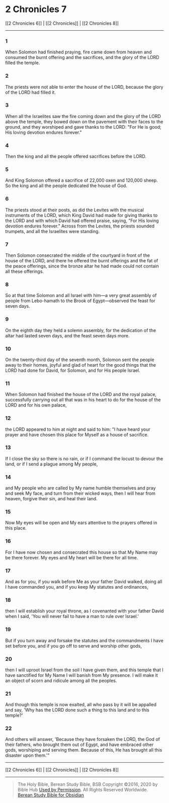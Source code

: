 # 2 Chronicles 7

[[2 Chronicles 6]] | [[2 Chronicles]] | [[2 Chronicles 8]]

---

### 1
When Solomon had finished praying, fire came down from heaven and consumed the burnt offering and the sacrifices, and the glory of the LORD filled the temple.

### 2
The priests were not able to enter the house of the LORD, because the glory of the LORD had filled it.

### 3
When all the Israelites saw the fire coming down and the glory of the LORD above the temple, they bowed down on the pavement with their faces to the ground, and they worshiped and gave thanks to the LORD: "For He is good; His loving devotion endures forever."

### 4
Then the king and all the people offered sacrifices before the LORD.

### 5
And King Solomon offered a sacrifice of 22,000 oxen and 120,000 sheep. So the king and all the people dedicated the house of God.

### 6
The priests stood at their posts, as did the Levites with the musical instruments of the LORD, which King David had made for giving thanks to the LORD and with which David had offered praise, saying, "For His loving devotion endures forever." Across from the Levites, the priests sounded trumpets, and all the Israelites were standing.

### 7
Then Solomon consecrated the middle of the courtyard in front of the house of the LORD, and there he offered the burnt offerings and the fat of the peace offerings, since the bronze altar he had made could not contain all these offerings.

### 8
So at that time Solomon and all Israel with him—a very great assembly of people from Lebo-hamath to the Brook of Egypt—observed the feast for seven days.

### 9
On the eighth day they held a solemn assembly, for the dedication of the altar had lasted seven days, and the feast seven days more.

### 10
On the twenty-third day of the seventh month, Solomon sent the people away to their homes, joyful and glad of heart for the good things that the LORD had done for David, for Solomon, and for His people Israel.

### 11
When Solomon had finished the house of the LORD and the royal palace, successfully carrying out all that was in his heart to do for the house of the LORD and for his own palace,

### 12
the LORD appeared to him at night and said to him: "I have heard your prayer and have chosen this place for Myself as a house of sacrifice.

### 13
If I close the sky so there is no rain, or if I command the locust to devour the land, or if I send a plague among My people,

### 14
and My people who are called by My name humble themselves and pray and seek My face, and turn from their wicked ways, then I will hear from heaven, forgive their sin, and heal their land.

### 15
Now My eyes will be open and My ears attentive to the prayers offered in this place.

### 16
For I have now chosen and consecrated this house so that My Name may be there forever. My eyes and My heart will be there for all time.

### 17
And as for you, if you walk before Me as your father David walked, doing all I have commanded you, and if you keep My statutes and ordinances,

### 18
then I will establish your royal throne, as I covenanted with your father David when I said, 'You will never fail to have a man to rule over Israel.'

### 19
But if you turn away and forsake the statutes and the commandments I have set before you, and if you go off to serve and worship other gods,

### 20
then I will uproot Israel from the soil I have given them, and this temple that I have sanctified for My Name I will banish from My presence. I will make it an object of scorn and ridicule among all the peoples.

### 21
And though this temple is now exalted, all who pass by it will be appalled and say, 'Why has the LORD done such a thing to this land and to this temple?'

### 22
And others will answer, 'Because they have forsaken the LORD, the God of their fathers, who brought them out of Egypt, and have embraced other gods, worshiping and serving them. Because of this, He has brought all this disaster upon them.'"

---

[[2 Chronicles 6]] | [[2 Chronicles]] | [[2 Chronicles 8]]

---

> The Holy Bible, Berean Study Bible, BSB
> Copyright &copy;2016, 2020 by Bible Hub
> [Used by Permission](https://berean.bible/terms.htm). All Rights Reserved Worldwide.
> [Berean Study Bible for Obsidian](https://github.com/gapmiss/berean-study-bible-for-obsidian)

